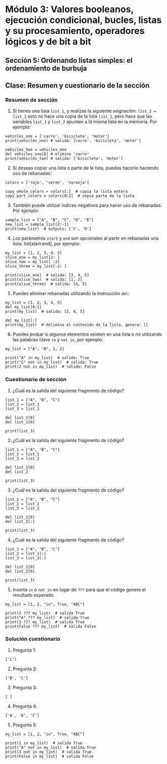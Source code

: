 # Módulo 3: Valores booleanos, ejecución condicional, bucles, listas y su procesamiento, operadores lógicos y de bit a bit
## Sección 5: Ordenando listas simples: el ordenamiento de burbuja
##  Clase: Resumen y cuestionario de la sección

### Resumen de sección

1. Si tienes una lista `list_1`, y realizas la siguiente asignación: `list_2 = list_1` esto no hace una copia de la lista `list_1`, pero hace que las variables `list_1` y `list_2` apunten a la misma lista en la memoria. Por ejemplo:

```
vehicles_one = ['carro', 'bicicleta', 'motor']
print(vehicles_one) # salida: [carro', 'bicicleta', 'motor']

vehicles_two = vehicles_one
del vehicles_one[0] # elimina 'carro'
print(vehicles_two) # salida: ['bicicleta', 'motor']
```

2. Si deseas copiar una lista o parte de la lista, puedes hacerlo haciendo uso de rebanadas:
```
colors = ['rojo', 'verde', 'naranja']

copy_whole_colors = colors[:]  # copia la lista entera
copy_part_colors = colors[0:2]  # copia parte de la lista
```

3. También puede utilizar índices negativos para hacer uso de rebanadas. Por ejemplo:
```
sample_list = ["A", "B", "C", "D", "E"]
new_list = sample_list[2:-1]
print(new_list)  # outputs: ['C', 'D']
```

4. Los parámetros `start` y `end` son opcionales al partir en rebanadas una lista: list[start:end], por ejemplo:

```
my_list = [1, 2, 3, 4, 5]
slice_one = my_list[2: ]
slice_two = my_list[ :2]
slice_three = my_list[-2: ]

print(slice_one)  # salida: [3, 4, 5]
print(slice_two)  # salida: [1, 2]
print(slice_three)  # salida: [4, 5]
```

5. Puedes eliminar rebanadas utilizando la instrucción `del`:

```
my_list = [1, 2, 3, 4, 5]
del my_list[0:2]
print(my_list)  # salida: [3, 4, 5]

del my_list[:]
print(my_list)  # delimina el contenido de la lista, genera: []
```

6. Puedes probar si algunos elementos existen en una lista o no utilizando las palabras clave `in` y `not in`, por ejemplo:

```
my_list = ["A", "B", 1, 2]

print("A" in my_list)  # salida: True
print("C" not in my_list)  # salida: True
print(2 not in my_list)  # salida: False
```

### Cuestionario de sección

1. ¿Cuál es la salida del siguiente fragmento de código?

```
list_1 = ["A", "B", "C"]
list_2 = list_1
list_3 = list_2

del list_1[0]
del list_2[0]

print(list_3)
```

2. ¿Cuál es la salida del siguiente fragmento de código?

```
list_1 = ["A", "B", "C"]
list_2 = list_1
list_3 = list_2

del list_1[0]
del list_2

print(list_3)
```

3. ¿Cuál es la salida del siguiente fragmento de código?

```
list_1 = ["A", "B", "C"]
list_2 = list_1
list_3 = list_2

del list_1[0]
del list_2[:]

print(list_3)
```

4. ¿Cuál es la salida del siguiente fragmento de código?

```
list_1 = ["A", "B", "C"]
list_2 = list_1[:]
list_3 = list_2[:]

del list_1[0]
del list_2[0]

print(list_3)
```

5. Inserta `in` o `not in` en lugar de `???` para que el código genere el resultado esperado.

```
my_list = [1, 2, "in", True, "ABC"]

print(1 ??? my_list)  # salida True
print("A" ??? my_list)  # salida True
print(3 ??? my_list)  # salida True
print(False ??? my_list)  # salida False
```

### Solución cuestionario

1. Pregunta 1:

```
['C']
```

2. Pregunta 2:

```
['B', 'C']
```

3. Pregunta 3:

```
[ ]
```

4. Pregunta 4:

```
['A', 'B', 'C']
```


5. Pregunta 5:

```
my_list = [1, 2, "in", True, "ABC"]

print(1 in my_list)  # salida True
print("A" not in my_list)  # salida True
print(3 not in my_list)  # salida True
print(False in my_list)  # salida False
```